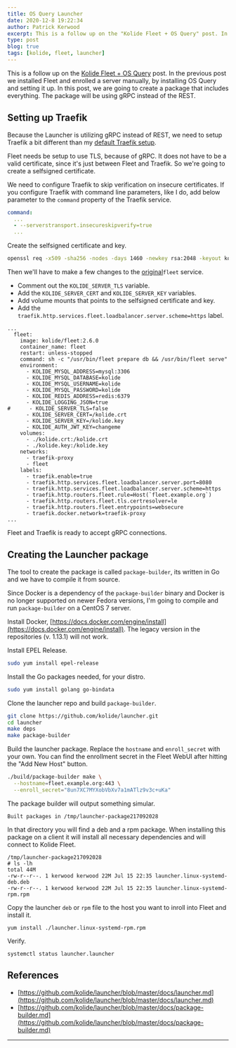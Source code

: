 ```yaml
---
title: OS Query Launcher
date: 2020-12-8 19:22:34
author: Patrick Kerwood
excerpt: This is a follow up on the "Kolide Fleet + OS Query" post. In the previous post we installed Fleet and enrolled a server manually, by installing OS Query and setting it up. In this post, we are going to create a package that includes everything. The package will be using gRPC instead of the REST.
type: post
blog: true
tags: [kolide, fleet, launcher]
---
```


This is a follow up on the [Kolide Fleet + OS Query](https://linuxblog.xyz/posts/kolide-fleet/) post. In the previous post we installed Fleet and enrolled a server manually, by installing OS Query and setting it up. In this post, we are going to create a package that includes everything. The package will be using gRPC instead of the REST.

## Setting up Traefik

Because the Launcher is utilizing gRPC instead of REST, we need to setup Traefik a bit different than my [default Traefik setup](https://linuxblog.xyz/posts/traefik-2-docker-compose/).

Fleet needs be setup to use TLS, because of gRPC. It does not have to be a valid certificate, since it's just between Fleet and Traefik. So we're going to create a selfsigned certificate.

We need to configure Traefik to skip verification on insecure certificates. If you configure Traefik with command line parameters, like I do, add below parameter to the `command` property of the Traefik service.
```yml
command:
  ...
  - --serverstransport.insecureskipverify=true
  ...
```

Create the selfsigned certificate and key.
```sh
openssl req -x509 -sha256 -nodes -days 1460 -newkey rsa:2048 -keyout kolide.key -out kolide.crt
```

Then we'll have to make a few changes to the [original](https://linuxblog.xyz/posts/kolide-fleet/)`fleet` service.
 - Comment out the `KOLIDE_SERVER_TLS` variable.
 - Add the `KOLIDE_SERVER_CERT` and `KOLIDE_SERVER_KEY` variables.
 - Add volume mounts that points to the selfsigned certificate and key.
 - Add the `traefik.http.services.fleet.loadbalancer.server.scheme=https` label.

```yml{14-16,18-20,27}
...
  fleet:
    image: kolide/fleet:2.6.0
    container_name: fleet
    restart: unless-stopped
    command: sh -c "/usr/bin/fleet prepare db && /usr/bin/fleet serve"
    environment:
      - KOLIDE_MYSQL_ADDRESS=mysql:3306
      - KOLIDE_MYSQL_DATABASE=kolide
      - KOLIDE_MYSQL_USERNAME=kolide
      - KOLIDE_MYSQL_PASSWORD=kolide
      - KOLIDE_REDIS_ADDRESS=redis:6379
      - KOLIDE_LOGGING_JSON=true
#      - KOLIDE_SERVER_TLS=false
      - KOLIDE_SERVER_CERT=/kolide.crt
      - KOLIDE_SERVER_KEY=/kolide.key
      - KOLIDE_AUTH_JWT_KEY=changeme
    volumes:
      - ./kolide.crt:/kolide.crt
      - ./kolide.key:/kolide.key
    networks:
      - traefik-proxy
      - fleet
    labels:
      - traefik.enable=true
      - traefik.http.services.fleet.loadbalancer.server.port=8080
      - traefik.http.services.fleet.loadbalancer.server.scheme=https
      - traefik.http.routers.fleet.rule=Host(`fleet.example.org`)
      - traefik.http.routers.fleet.tls.certresolver=le
      - traefik.http.routers.fleet.entrypoints=websecure
      - traefik.docker.network=traefik-proxy
...
```
Fleet and Traefik is ready to accept gRPC connections.

## Creating the Launcher package
The tool to create the package is called `package-builder`, its written in Go and we have to compile it from source.

Since Docker is a dependency of the `package-builder` binary and Docker is no longer supported on newer Fedora versions, I'm going to compile and run `package-builder` on a CentOS 7 server.

Install Docker, [https://docs.docker.com/engine/install](https://docs.docker.com/engine/install). The legacy version in the repositories (v. 1.13.1) will not work.

Install EPEL Release.
```sh
sudo yum install epel-release
```

Install the Go packages needed, for your distro.
```sh
sudo yum install golang go-bindata
```

Clone the launcher repo and build `package-builder`.
```sh
git clone https://github.com/kolide/launcher.git
cd launcher
make deps
make package-builder
```

Build the launcher package. Replace the `hostname` and `enroll_secret` with your own. You can find the enrollment secret in the Fleet WebUI after hitting the "Add New Host" button.
```sh
./build/package-builder make \
  --hostname=fleet.example.org:443 \
  --enroll_secret="8un7XC7MYXobVbXv7a1mATlz9v3c+uKa"
```

The package builder will output something simular.
```
Built packages in /tmp/launcher-package217092028
```

In that directory you will find a deb and a rpm package. When installing this package on a client it will install all necessary dependencies and will connect to Kolide Fleet.
```
/tmp/launcher-package217092028 
# ls -lh
total 44M
-rw-r--r--. 1 kerwood kerwood 22M Jul 15 22:35 launcher.linux-systemd-deb.deb
-rw-r--r--. 1 kerwood kerwood 22M Jul 15 22:35 launcher.linux-systemd-rpm.rpm
```

Copy the launcher `deb` or `rpm` file to the host you want to inroll into Fleet and install it.
```
yum install ./launcher.linux-systemd-rpm.rpm
```

Verify.
```
systemctl status launcher.launcher
```

## References
 - [https://github.com/kolide/launcher/blob/master/docs/launcher.md](https://github.com/kolide/launcher/blob/master/docs/launcher.md)
 - [https://github.com/kolide/launcher/blob/master/docs/package-builder.md](https://github.com/kolide/launcher/blob/master/docs/package-builder.md)
 ---